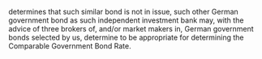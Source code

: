 determines that such similar bond is not in issue, such other German government bond as such independent
investment bank may, with the advice of three brokers of, and/or market makers in, German government bonds
selected by us, determine to be appropriate for determining the Comparable Government Bond Rate.